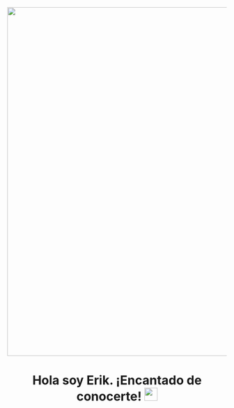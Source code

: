 <div id="header" align="center">
  <img decoding="async" src="https://github.com/erikmarquezhernandez/erikmarquezhernandez/blob/main/Erik%20M%C3%A1rquez.png?raw=true" width="800"/>
</div>

<h1 align="center">
  Hola soy Erik. ¡Encantado de conocerte!
  <img decoding="async" src="https://media.giphy.com/media/hvRJCLFzcasrR4ia7z/giphy.gif" width="30px"/>
</h1>

<!--
**erikmarquezhernandez/erikmarquezhernandez** is a ✨ _special_ ✨ repository because its `README.md` (this file) appears on your GitHub profile.

Here are some ideas to get you started:

- 🔭 I’m currently working on ...
- 🌱 I’m currently learning ...
- 👯 I’m looking to collaborate on ...
- 🤔 I’m looking for help with ...
- 💬 Ask me about ...
- 📫 How to reach me: ...
- 😄 Pronouns: ...
- ⚡ Fun fact: ...
-->
